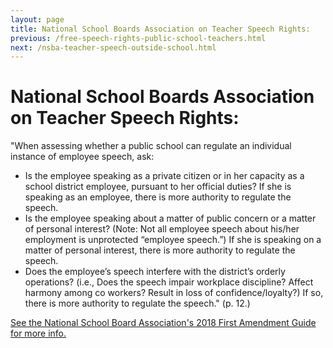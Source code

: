 ```yaml
---
layout: page
title: National School Boards Association on Teacher Speech Rights:
previous: /free-speech-rights-public-school-teachers.html
next: /nsba-teacher-speech-outside-school.html
---
```


National School Boards Association on Teacher Speech Rights:
=================

"When assessing whether a public school can regulate an individual instance of employee speech, ask:
* Is the employee speaking as a private citizen or in her capacity as a school district employee, pursuant to her official duties? If she is speaking as an employee, there is more authority to regulate the speech.
* Is the employee speaking about a matter of public concern or a matter of personal interest? (Note: Not all employee speech about his/her employment is unprotected “employee speech.”) If she is speaking on a matter of personal interest, there is more authority to regulate the speech.
* Does the employee’s speech interfere with the district’s orderly operations? (i.e., Does the speech impair workplace discipline? Affect harmony among co workers? Result in loss of confidence/loyalty?) If so, there is more authority to regulate the speech." (p. 12.)

[See the National School Board Association's 2018 First Amendment Guide for more info.](https://www.nsba.org/coercion-conscience-and-first-amendment)
